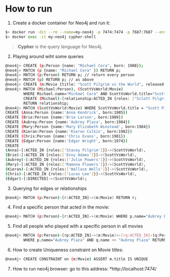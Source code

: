 # How to run

1. Create a docker container for Neo4j and run it:
```bash
$> docker run -dit --rm --name=my-neo4j -p 7474:7474 -p 7687:7687 --env=NEO4J_AUTH=none neo4j
$> docker exec -it my-neo4j cypher-shell
```

> **Cypher** is the query language for Neo4j.

2. Playing around wiht some queries
```bash 
@neo4j> CREATE (p:Person {name: "Michael Cera", born: 1988});
@neo4j> MATCH (p {name: "Michael Cera" }) RETURN p;
@neo4j> MATCH (p:Person) RETURN p; // return every person
@neo4j> MATCH (p) RETURN p; // as above
@neo4j> CREATE (m:Movie {title: "Scott Pilgrim vs the World", released: 2010, tagline: "An epic of epic epicness."}) RETURN m;
@neo4j> MATCH (Michael:Person), (ScottVsWorld:Movie) 
        WHERE Michael.name="Michael Cera" AND ScottVsWorld.title="Scott Pilgrim vs the World"
        CREATE (Michael)-[relationship:ACTED_IN {roles: ["Sclott Pilgrim"]}]->(ScottVsWorld)
        RETURN relationship;
@neo4j> MATCH (ScottVsWorld:Movie) WHERE ScottVsWorld.title = "Scott Pilgrim vs the World"
CREATE (Anna:Person {name:'Anna Kendrick', born:1985})
CREATE (Brie:Person {name:'Brie Larson', born:1989})
CREATE (Aubrey:Person {name:'Aubrey Plaza', born:1984})
CREATE (Mary:Person {name:'Mary Elizabeth Winstead', born:1984})
CREATE (Kieran:Person {name:'Kieran Culkin', born:1982})
CREATE (Chris:Person {name:'Chris Evans', born:1981})
CREATE (Edgar:Person {name:'Edgar Wright', born:1974})
CREATE
(Anna)-[:ACTED_IN {roles:['Stacey Pilgrim']}]->(ScottVsWorld),
(Brie)-[:ACTED_IN {roles:['Envy Adams']}]->(ScottVsWorld),
(Aubrey)-[:ACTED_IN {roles:['Julie Powers']}]->(ScottVsWorld),
(Mary)-[:ACTED_IN {roles:['Ramona Flowers']}]->(ScottVsWorld),
(Kieran)-[:ACTED_IN {roles:['Wallace Wells']}]->(ScottVsWorld),
(Chris)-[:ACTED_IN {roles:['Lucas Lee']}]->(ScottVsWorld),
(Edgar)-[:DIRECTED]->(ScottVsWorld);

```

3. Querying for edges or relationships
```bash
@neo4j> MATCH (p:Person)-[r:ACTED_IN]->(m:Movie) RETURN r;
```

4. Find a specific person that acted in the movie:
```bash
@neo4j> MATCH (p:Person)-[r:ACTED_IN]->(m:Movie) WHERE p.name="Aubrey Plaza" RETURN p;
```

5. Find all people who played with a specific person in all movies
```bash
@neo4j> MATCH (p:Person)-[rp:ACTED_IN]->(m:Movie)<-[rq:ACTED_IN]-(q:Person)
        WHERE p.name="Aubrey Plaza" AND q.name <> "Aubrey Plaza" RETURN q.name;
```

6. How to create Uniqueness constraint on Movie titles:
```bash
@neo4j> CREATE CONSTRAINT on (m:Movie) ASSERT m.title IS UNIQUE
```

7. How to run neo4j browser:
go to this address: *http://localhost:7474/
